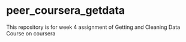 # peer_coursera_getdata
This repository is for week 4 assignment of Getting and Cleaning Data Course on coursera
